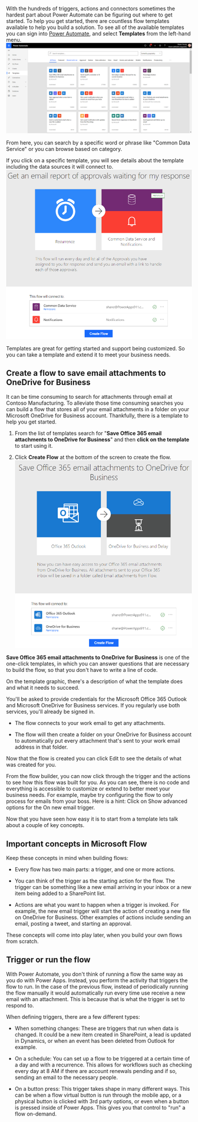With the hundreds of triggers, actions and connectors sometimes the hardest part about Power Automate can be figuring out where to get started. To help you get started, there are countless flow templates available to help you build a solution. To see all of the available templates you can sign into [Power Automate](https://ms.flow.microsoft.com/), and select **Templates** from the left-hand menu. 
    ![Power Automate template archive](../media/img1.png)

From here, you can search by a specific word or phrase like "Common Data Service" or you can browse based on category. 

If you click on a specific template, you will see details about the template including the data sources it will connect to. 
    ![template click in details](../media/img2.png)

Templates are great for getting started and support being customized. So you can take a template and extend it to meet your business needs.

## Create a flow to save email attachments to OneDrive for Business

It can be time consuming to search for attachments through email at Contoso Manufacturing. To alleviate those time consuming searches you can build a flow that stores all of your email attachments in a folder on your Microsoft OneDrive for Business account. Thankfully, there is a template to help you get started. 

1. From the list of templates search for "**Save Office 365 email attachments to OneDrive for Business**" and then **click on the template** to start using it.

2. Click **Create Flow** at the bottom of the screen to create the flow.
    ![Build flow for Office 365 emails](../media/img3.png)

**Save Office 365 email attachments to OneDrive for Business** is one of the one-click templates, in which you can answer questions that are necessary to build the flow, so that you don't have to write a line of code.

On the template graphic, there's a description of what the template does and what it needs to succeed.

You'll be asked to provide credentials for the Microsoft Office 365 Outlook and Microsoft OneDrive for Business services. If you regularly use both services, you'll already be signed in.

- The flow connects to your work email to get any attachments.

- The flow will then create a folder on your OneDrive for Business account to automatically put every attachment that's sent to your work email address in that folder.

Now that the flow is created you can click Edit to see the details of what was created for you.

From the flow builder, you can now click through the trigger and the actions to see how this flow was built for you. As you can see, there is no code and everything is accessible to customize or extend to better meet your business needs. For example, maybe try configuring the flow to only process for emails from your boss. Here is a hint: Click on Show advanced options for the On new email trigger. 

Now that you have seen how easy it is to start from a template lets talk about a couple of key concepts.

## Important concepts in Microsoft Flow

Keep these concepts in mind when building flows:

- Every flow has two main parts: a trigger, and one or more actions.

- You can think of the trigger as the starting action for the flow. The trigger can be something like a new email arriving in your inbox or a new item being added to a SharePoint list.

- Actions are what you want to happen when a trigger is invoked. For example, the new email trigger will start the action of creating a new file on OneDrive for Business. Other examples of actions include sending an email, posting a tweet, and starting an approval.

These concepts will come into play later, when you build your own flows from scratch.

## Trigger or run the flow

With Power Automate, you don't think of running a flow the same way as you do with Power Apps. Instead, you perform the activity that triggers the flow to run. In the case of the previous flow, instead of periodically running the flow manually it would automatically run every time use receive a new email with an attachment. This is because that is what the trigger is set to respond to. 

When defining triggers, there are a few different types:

- When something changes: These are triggers that run when data is changed. It could be a new item created in SharePoint, a lead is updated in Dynamics, or when an event has been deleted from Outlook for example.

- On a schedule: You can set up a flow to be triggered at a certain time of a day and with a recurrence. This allows for workflows such as checking every day at 8 AM if there are account renewals pending and if so, sending an email to the necessary people.

- On a button press: This trigger takes shape in many different ways. This can be when a flow virtual button is run through the mobile app, or a physical button is clicked with 3rd party options, or even when a button is pressed inside of Power Apps. This gives you that control to "run" a flow on-demand.

